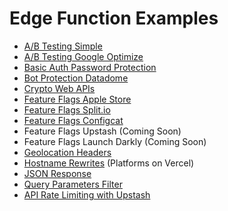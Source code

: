 # Edge Function Examples

- [A/B Testing Simple](./ab-testing-simple)
- [A/B Testing Google Optimize](./ab-testing-google-optimize)
- [Basic Auth Password Protection](./basic-auth-password)
- [Bot Protection Datadome](./bot-protection-datadome)
- [Crypto Web APIs](./crypto)
- [Feature Flags Apple Store](./feature-flag-apple-store)
- [Feature Flags Split.io](./feature-flag-split)
- [Feature Flags Configcat](./feature-flag-configcat)
- Feature Flags Upstash (Coming Soon)
- Feature Flags Launch Darkly (Coming Soon)
- [Geolocation Headers](./geolocation)
- [Hostname Rewrites](./hostname-rewrites) (Platforms on Vercel)
- [JSON Response](./json-response)
- [Query Parameters Filter](./query-params-filter)
- [API Rate Limiting with Upstash](./api-rate-limit)
